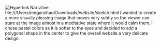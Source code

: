 ![Hyperlink Narrative](https://i.imgur.com/bhK9L9Y.png)
file:///Users/meganchao/Downloads/website/sketch.html
I wanted to create a more visually pleasing image that moves very subtly so the viewer can stare at the image almost in a meditative state where it would calm them. I chose pastel colors as it is softer to the eyes and decided to add a polygonal shape in the center to give the overall website a very delicate design.
